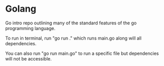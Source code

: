 # Golang
Go intro repo outlining many of the standard features of the go programming language.

To run in terminal, run "go run ." which runs main.go along will all dependencies.

You can also run "go run main.go" to run a specific file but dependencies will not be accessible.